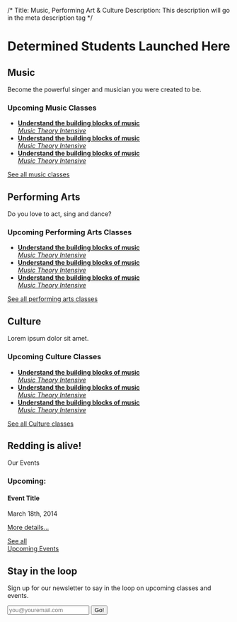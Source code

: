 /*
Title: Music, Performing Art &amp; Culture
Description: This description will go in the meta description tag
*/

<div class="jumbotron">
	<div class="container">
		<h1>Determined Students Launched Here</h1>
	</div>
</div>

<!-- <section id="music" class="layout1">
	<div class="container">
		<div class="col-xs-12">
			<h2>Music</h2>	
		</div>
		<div class="col-xs-4">
			<img src="holder.js/50%x150" alt="">
			<img src="holder.js/50%x150" alt="">
			<img src="holder.js/50%x150" alt="">
			<img src="holder.js/50%x150" alt="">
		</div>
		<div class="col-xs-4">
			<p>Lorem ipsum dolor sit amet, consectetur adipisicing elit. Hic, quod, odit, nemo reiciendis illo blanditiis nobis totam minima soluta modi earum temporibus nihil possimus error dolorem voluptatibus fugiat sequi magni saepe ratione deserunt voluptate sunt cupiditate doloremque minus nesciunt explicabo culpa. Aut, blanditiis nesciunt at consequuntur officiis amet excepturi ratione.</p>
		</div>
		<div class="col-xs-4">
			<h3>Upcoming Music Classes</h3>
			<ul>
				<li><a href="#">Class 1</a></li>
				<li><a href="#">Class 2</a></li>
				<li><a href="#">Class 3</a></li>
			</ul>
			<a href="#" class="btn btn-success btn-lg">See all music classes</a>
		</div>
	</div>
</section> -->

<section id="performing-arts" class="layout2 layout3">
	<div class="container">
		<div class="row">
			<div class="col-xs-12">
				<div class="col-xs-6 one">
					<h2>Music</h2>
					<p class="lead">Become the powerful singer and musician you were created to be.</p>
				</div>
				<div class="col-xs-5 col-xs-offset-1 three">
					<h3>Upcoming Music Classes</h3>
					<ul class="list-unstyled">
						<li><a href="#"><strong>Understand the building blocks of music</strong><br><em>Music Theory Intensive</em></a></li>
						<li><a href="#"><strong>Understand the building blocks of music</strong><br><em>Music Theory Intensive</em></a></li>
						<li><a href="#"><strong>Understand the building blocks of music</strong><br><em>Music Theory Intensive</em></a></li>
					</ul>
					<a href="#" class="btn btn-success btn-block btn-lg">See all music classes</a>
				</div>
			</div>
		</div>
	</div>
</section>

<section id="performing-arts" class="layout2">
	<div class="container">
		<div class="row">
			<div class="col-xs-12">
				<div class="col-xs-5 col-xs-offset-1 one pull-right">
					<h2>Performing Arts</h2>
					<p class="lead">Do you love to act, sing and dance?</p>
				</div>
				<!-- <div class="col-xs-4 two">
					<p class="lead">Do you love to act, sing and dance?</p>
				</div> -->
				<div class="col-xs-6 three">
					<h3>Upcoming Performing Arts Classes</h3>
					<ul class="list-unstyled">
						<li><a href="#"><strong>Understand the building blocks of music</strong><br><em>Music Theory Intensive</em></a></li>
						<li><a href="#"><strong>Understand the building blocks of music</strong><br><em>Music Theory Intensive</em></a></li>
						<li><a href="#"><strong>Understand the building blocks of music</strong><br><em>Music Theory Intensive</em></a></li>
					</ul>
					<a href="#" class="btn btn-success btn-lg">See all performing arts classes</a>
				</div>
			</div>
		</div>
	</div>
</section>

<section id="performing-arts" class="layout2 layout3" style="margin-top: 2px;">
	<div class="container">
		<div class="row">
			<div class="col-xs-12">
				<div class="col-xs-6 one">
					<h2>Culture</h2>
					<p class="lead">Lorem ipsum dolor sit amet.</p>
				</div>
				<div class="col-xs-5 col-xs-offset-1 three">
					<h3>Upcoming Culture Classes</h3>
					<ul class="list-unstyled">
						<li><a href="#"><strong>Understand the building blocks of music</strong><br><em>Music Theory Intensive</em></a></li>
						<li><a href="#"><strong>Understand the building blocks of music</strong><br><em>Music Theory Intensive</em></a></li>
						<li><a href="#"><strong>Understand the building blocks of music</strong><br><em>Music Theory Intensive</em></a></li>
					</ul>
					<a href="#" class="btn btn-success btn-block btn-lg">See all Culture classes</a>
				</div>
			</div>
		</div>
	</div>
</section>

<!-- <section id="events1" class="eventslayout1">
	<h2 class="text-center">Upcoming Events</h2>
	<h3 class="text-center">Redding is Alive!</h3>
	<div class="container">
		<div class="col-xs-4">
			<h3>Event Title</h3>
			<p>March 28th, 2014</p>
			<img src="holder.js/100%x100" alt="">
			<br>
			<div class="text-left">
				<a href="#" class="btn btn-block btn-success">More Details</a>
			</div>
		</div>
		<div class="col-xs-4">
			<h3>Event Title</h3>
			<p>March 28th, 2014</p>
			<img src="holder.js/100%x100" alt="">
			<br>
			<div class="text-left">
				<a href="#" class="btn btn-block btn-success">More Details</a>
			</div>
		</div>
		<div class="col-xs-4">
			<h3>Event Title</h3>
			<p>March 28th, 2014</p>
			<img src="holder.js/100%x100" alt="">
			<br>
			<div class="text-left">
				<a href="#" class="btn btn-block btn-success">More Details</a>
			</div>
		</div>
	</div>
</section> -->

<section id="events2" class="eventslayout2">
	<div class="container">
		<div class="col-xs-4">
			<h2>Redding is alive!</h2>
			<p class="lead">Our Events</p>
		</div>
		<div class="col-xs-4">
			<h3>Upcoming:</h3>
			<h4>Event Title</h4>
			<p class="lead">March 18th, 2014</p>
			<a href="#" class="btn btn-block btn-primary">More details...</a>
		</div>
		<div class="col-xs-4">
			<p class="bigasshit"><a href="#">See all <br> Upcoming Events</a></p>
		</div>
	</div>
</section>

<section id="newsletter">
	<h2 class="text-center">Stay in the loop</h2>
	<p class="lead text-center">Sign up for our newsletter to say in the loop on upcoming classes and events.</p>
	<div class="row">
		<div class="col-xs-4 col-xs-offset-4">
			<div class="input-group input-group-lg">
				<input type="text" class="form-control" placeholder="you@youremail.com">
				<span class="input-group-btn">
					<button class="btn btn-default" type="button">Go!</button>
				</span>
			</div><!-- /input-group -->
		</div>
	</div>

</section>

